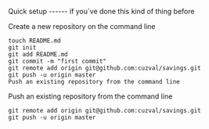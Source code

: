 Quick setup ------ if you`ve done this kind of thing before  
	
Create a new repository on the command line  
```
touch README.md  
git init  
git add README.md  
git commit -m "first commit"  
git remote add origin git@github.com:cuzval/savings.git  
git push -u origin master  
Push an existing repository from the command line  
```
Push an existing repository from the command line  
```
git remote add origin git@github.com:cuzval/savings.git  
git push -u origin master 
``` 
